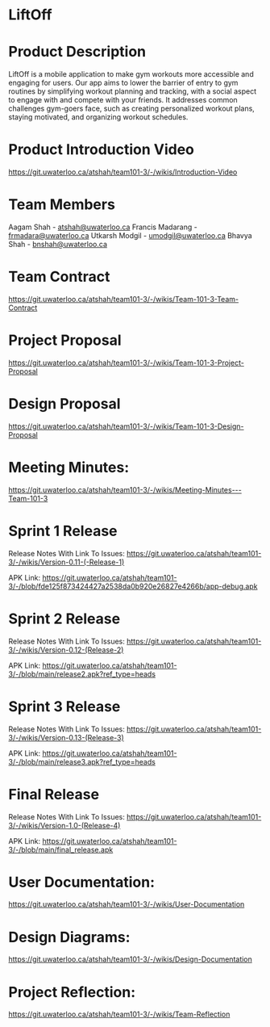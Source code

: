 # LiftOff

# Product Description
LiftOff is a mobile application to make gym workouts more accessible and engaging for users. Our app aims to lower the barrier of entry to gym routines by simplifying workout planning and tracking, with a social aspect to engage with and compete with your friends. It addresses common challenges gym-goers face, such as creating personalized workout plans, staying motivated, and organizing workout schedules. 

# Product Introduction Video
https://git.uwaterloo.ca/atshah/team101-3/-/wikis/Introduction-Video 

# Team Members
Aagam Shah - atshah@uwaterloo.ca
Francis Madarang - frmadara@uwaterloo.ca
Utkarsh Modgil - umodgil@uwaterloo.ca
Bhavya Shah - bnshah@uwaterloo.ca

# Team Contract
https://git.uwaterloo.ca/atshah/team101-3/-/wikis/Team-101-3-Team-Contract 

# Project Proposal
https://git.uwaterloo.ca/atshah/team101-3/-/wikis/Team-101-3-Project-Proposal 

# Design Proposal
https://git.uwaterloo.ca/atshah/team101-3/-/wikis/Team-101-3-Design-Proposal 

# Meeting Minutes: 
https://git.uwaterloo.ca/atshah/team101-3/-/wikis/Meeting-Minutes---Team-101-3 

# Sprint 1 Release
Release Notes With Link To Issues:
https://git.uwaterloo.ca/atshah/team101-3/-/wikis/Version-0.11-(-Release-1) 

APK Link: 
https://git.uwaterloo.ca/atshah/team101-3/-/blob/fde125f873424427a2538da0b920e26827e4266b/app-debug.apk

# Sprint 2 Release
Release Notes With Link To Issues:
https://git.uwaterloo.ca/atshah/team101-3/-/wikis/Version-0.12-(Release-2)

APK Link: 
https://git.uwaterloo.ca/atshah/team101-3/-/blob/main/release2.apk?ref_type=heads

# Sprint 3 Release
Release Notes With Link To Issues:
https://git.uwaterloo.ca/atshah/team101-3/-/wikis/Version-0.13-(Release-3)

APK Link: 
https://git.uwaterloo.ca/atshah/team101-3/-/blob/main/release3.apk?ref_type=heads

# Final Release
Release Notes With Link To Issues:
https://git.uwaterloo.ca/atshah/team101-3/-/wikis/Version-1.0-(Release-4) 

APK Link: 
https://git.uwaterloo.ca/atshah/team101-3/-/blob/main/final_release.apk

# User Documentation: 
https://git.uwaterloo.ca/atshah/team101-3/-/wikis/User-Documentation 

# Design Diagrams: 
https://git.uwaterloo.ca/atshah/team101-3/-/wikis/Design-Documentation 

# Project Reflection: 
https://git.uwaterloo.ca/atshah/team101-3/-/wikis/Team-Reflection 